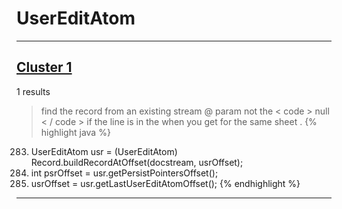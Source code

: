 # UserEditAtom

***

## [Cluster 1](./1)
1 results
> find the record from an existing stream @ param not the < code > null < / code > if the line is in the when you get for the same sheet . 
{% highlight java %}
283. UserEditAtom usr = (UserEditAtom) Record.buildRecordAtOffset(docstream, usrOffset);
285. int psrOffset = usr.getPersistPointersOffset();
296. usrOffset = usr.getLastUserEditAtomOffset();
{% endhighlight %}

***

